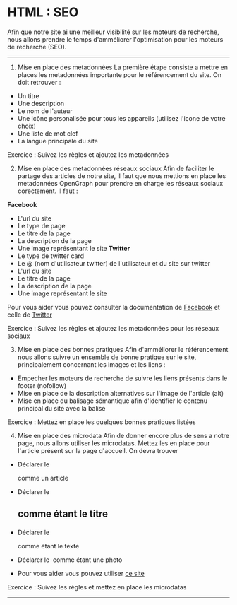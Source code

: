 # HTML : SEO
Afin que notre site ai une meilleur visibilité sur les moteurs de recherche, nous allons prendre le temps d'amméliorer l'optimisation pour les moteurs de recherche (SEO).

---
1. Mise en place des metadonnées
La première étape consiste a mettre en places les metadonnées importante pour le référencement du site. On doit retrouver :

* Un titre
* Une description
* Le nom de l'auteur
* Une icône personalisée pour tous les appareils (utilisez l'icone de votre choix)
* Une liste de mot clef
* La langue principale du site

Exercice : Suivez les règles et ajoutez les metadonnées

2. Mise en place des metadonnées réseaux sociaux
Afin de faciliter le partage des articles de notre site, il faut que nous mettions en place les metadonnées OpenGraph pour prendre en charge les réseaux sociaux corectement. Il faut :

**Facebook**
* L'url du site
* Le type de page
* Le titre de la page
* La description de la page
* Une image représentant le site
**Twitter**
* Le type de twitter card
* Le @ (nom d'utilisateur twitter) de l'utilisateur et du site sur twitter
* L'url du site
* Le titre de la page
* La description de la page
* Une image représentant le site

Pour vous aider vous pouvez consulter la documentation de [Facebook](https://developers.facebook.com/docs/sharing/webmasters#markup) et celle de [Twitter](https://developer.twitter.com/en/docs/tweets/optimize-with-cards/guides/getting-started)

Exercice : Suivez les règles et ajoutez les metadonnées pour les réseaux sociaux

3. Mise en place des bonnes pratiques
Afin d'amméliorer le référencement nous allons suivre un ensemble de bonne pratique sur le site, principalement concernant les images et les liens :

* Empecher les moteurs de recherche de suivre les liens présents dans le footer (nofollow)
* Mise en place de la description alternatives sur l'image de l'article (alt)
* Mise en place du balisage sémantique afin d'identifier le contenu principal du site avec la balise <main>

Exercice : Mettez en place les quelques bonnes pratiques listées

4. Mise en place des microdata
Afin de donner encore plus de sens a notre page, nous allons utiliser les microdatas. Mettez les en place pour l'article présent sur la page d'accueil. On devra trouver

* Déclarer le <article> comme un article
* Déclarer le <h2> comme étant le titre
* Déclarer le <p> comme étant le texte
* Déclarer le <img> comme étant une photo

* Pour vous aider vous pouvez utiliser [ce site](https://schema.org/docs/schemas.html)

Exercice : Suivez les règles et mettez en place les microdatas

---